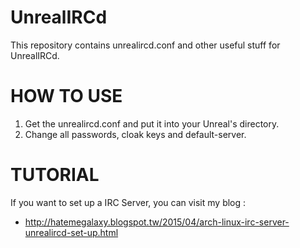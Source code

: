# UnrealIRCd
This repository contains unrealircd.conf and other useful stuff for UnrealIRCd.


# HOW TO USE
1. Get the unrealircd.conf and put it into your Unreal's directory.
2. Change all passwords, cloak keys and default-server.

# TUTORIAL
If you want to set up a IRC Server, you can visit my blog :
- http://hatemegalaxy.blogspot.tw/2015/04/arch-linux-irc-server-unrealircd-set-up.html
